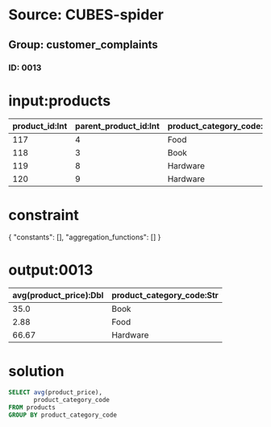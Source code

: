 # Source: CUBES-spider
## Group: customer_complaints
### ID: 0013

# input:products

| product_id:Int | parent_product_id:Int | product_category_code:Str | date_product_first_available:Str | date_product_discontinued:Str | product_name:Str | product_description:Str | product_price:Dbl |
|---|---|---|---|---|---|---|---|
| 117 | 4 | Food | 1988-09-29 17:54:50 | 1987-12-20 13:46:16 | Chocolate | Handmade chocolate | 2.88 |
| 118 | 3 | Book | 1974-06-25 12:26:47 | 1991-08-20 05:22:31 | The Great Gatsby | American novel | 35.0 |
| 119 | 8 | Hardware | 1994-12-18 15:13:19 | 1997-07-02 18:26:16 | Keyboard | Designed for games | 109.99 |
| 120 | 9 | Hardware | 1998-06-20 15:04:11 | 1980-06-26 10:40:19 | Mouse | Blue tooth mouse | 23.35 |

# constraint

{
  "constants": [],
  "aggregation_functions": []
}

# output:0013

| avg(product_price):Dbl | product_category_code:Str |
|---|---|
| 35.0 | Book |
| 2.88 | Food |
| 66.67 | Hardware |

# solution

```sql
SELECT avg(product_price),
       product_category_code
FROM products
GROUP BY product_category_code
```
